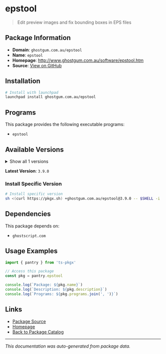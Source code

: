 # epstool

> Edit preview images and fix bounding boxes in EPS files

## Package Information

- **Domain**: `ghostgum.com.au/epstool`
- **Name**: `epstool`
- **Homepage**: http://www.ghostgum.com.au/software/epstool.htm
- **Source**: [View on GitHub](https://github.com/pkgxdev/pantry/tree/main/projects/ghostgum.com.au/epstool/package.yml)

## Installation

```bash
# Install with launchpad
launchpad install ghostgum.com.au/epstool
```

## Programs

This package provides the following executable programs:

- `epstool`

## Available Versions

<details>
<summary>Show all 1 versions</summary>

- `3.9.0`

</details>

**Latest Version**: `3.9.0`

### Install Specific Version

```bash
# Install specific version
sh <(curl https://pkgx.sh) +ghostgum.com.au/epstool@3.9.0 -- $SHELL -i
```

## Dependencies

This package depends on:

- `ghostscript.com`

## Usage Examples

```typescript
import { pantry } from 'ts-pkgx'

// Access this package
const pkg = pantry.epstool

console.log(`Package: ${pkg.name}`)
console.log(`Description: ${pkg.description}`)
console.log(`Programs: ${pkg.programs.join(', ')}`)
```

## Links

- [Package Source](https://github.com/pkgxdev/pantry/tree/main/projects/ghostgum.com.au/epstool/package.yml)
- [Homepage](http://www.ghostgum.com.au/software/epstool.htm)
- [Back to Package Catalog](../../../package-catalog.md)

---

*This documentation was auto-generated from package data.*
